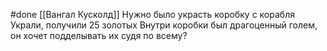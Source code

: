#done
[[Вангал Кусколд]]
Нужно было украсть коробку с корабля
Украли, получили 25 золотых
Внутри коробки был драгоценный голем, он хочет подделывать их судя по всему?